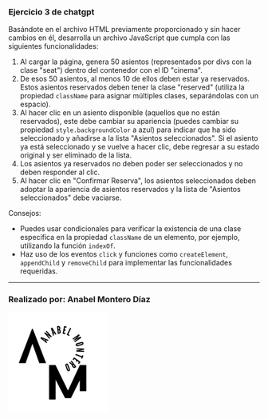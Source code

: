 ### Ejercicio 3 de chatgpt

Basándote en el archivo HTML previamente proporcionado y sin hacer cambios en él, desarrolla un archivo JavaScript que cumpla con las siguientes funcionalidades:

1. Al cargar la página, genera 50 asientos (representados por divs con la clase "seat") dentro del contenedor con el ID "cinema". 
2. De esos 50 asientos, al menos 10 de ellos deben estar ya reservados. Estos asientos reservados deben tener la clase "reserved" (utiliza la propiedad `className` para asignar múltiples clases, separándolas con un espacio).
3. Al hacer clic en un asiento disponible (aquellos que no están reservados), este debe cambiar su apariencia (puedes cambiar su propiedad `style.backgroundColor` a azul) para indicar que ha sido seleccionado y añadirse a la lista "Asientos seleccionados". Si el asiento ya está seleccionado y se vuelve a hacer clic, debe regresar a su estado original y ser eliminado de la lista.
4. Los asientos ya reservados no deben poder ser seleccionados y no deben responder al clic.
5. Al hacer clic en "Confirmar Reserva", los asientos seleccionados deben adoptar la apariencia de asientos reservados y la lista de "Asientos seleccionados" debe vaciarse.

Consejos:
- Puedes usar condicionales para verificar la existencia de una clase específica en la propiedad `className` de un elemento, por ejemplo, utilizando la función `indexOf`.
- Haz uso de los eventos `click` y funciones como `createElement`, `appendChild` y `removeChild` para implementar las funcionalidades requeridas.

---

### Realizado por: Anabel Montero Díaz

![Imagen no encontrada](imagenes/logoModificadoAnabel.png)